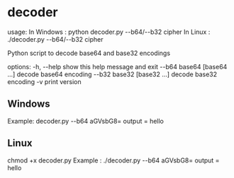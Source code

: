 # decoder
usage: In Windows : python decoder.py --b64/--b32 cipher
       In Linux : ./decoder.py --b64/--b32 cipher

Python script to decode base64 and base32 encodings

options:
  -h, --help            show this help message and exit
  --b64 base64 [base64 ...]
                        decode base64 encoding
  --b32 base32 [base32 ...]
                        decode base32 encoding
  -v                    print version

Windows
-------
Example: decoder.py --b64 aGVsbG8=
output = hello

Linux
-----
chmod +x decoder.py
Example : ./decoder.py --b64 aGVsbG8=
output = hello
